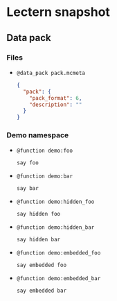 # Lectern snapshot

## Data pack

### Files

- `@data_pack pack.mcmeta`

  ```json
  {
    "pack": {
      "pack_format": 6,
      "description": ""
    }
  }
  ```

### Demo namespace

- `@function demo:foo`

  ```mcfunction
  say foo
  ```

- `@function demo:bar`

  ```mcfunction
  say bar
  ```

- `@function demo:hidden_foo`

  ```mcfunction
  say hidden foo
  ```

- `@function demo:hidden_bar`

  ```mcfunction
  say hidden bar
  ```

- `@function demo:embedded_foo`

  ```mcfunction
  say embedded foo
  ```

- `@function demo:embedded_bar`

  ```mcfunction
  say embedded bar
  ```
